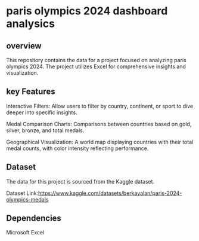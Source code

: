
# paris olympics 2024 dashboard analysics



## overview
This repository contains the  data for a project focused on analyzing paris olympics 2024. The project utilizes Excel for comprehensive insights and visualization.
## key Features
 Interactive Filters: Allow users to filter by country, continent, or sport to dive deeper into specific insights.
 
Medal Comparison Charts: Comparisons between countries based on gold, silver, bronze, and total medals.

Geographical Visualization: A world map displaying countries with their total medal counts, with color intensity reflecting performance.
## Dataset
The data for this project is sourced from the Kaggle dataset.

Dataset Link:https://www.kaggle.com/datasets/berkayalan/paris-2024-olympics-medals
## Dependencies
Microsoft Excel